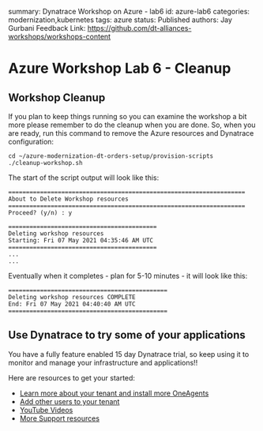 summary: Dynatrace Workshop on Azure - lab6
id: azure-lab6
categories: modernization,kubernetes
tags: azure
status: Published
authors: Jay Gurbani
Feedback Link: https://github.com/dt-alliances-workshops/workshops-content

# Azure Workshop Lab 6 - Cleanup

## Workshop Cleanup

If you plan to keep things running so you can examine the workshop a bit more please remember to do the cleanup when you are done. So, when you are ready, run this command to remove the Azure resources and Dynatrace configuration:

```
cd ~/azure-modernization-dt-orders-setup/provision-scripts
./cleanup-workshop.sh
```

The start of the script output will look like this:

```
===================================================================
About to Delete Workshop resources
===================================================================
Proceed? (y/n) : y

==========================================
Deleting workshop resources
Starting: Fri 07 May 2021 04:35:46 AM UTC
==========================================
...
...
```

Eventually when it completes - plan for 5-10 minutes - it will look like this:

```
=============================================
Deleting workshop resources COMPLETE
End: Fri 07 May 2021 04:40:40 AM UTC
=============================================
```

## Use Dynatrace to try some of your applications

You have a fully feature enabled 15 day Dynatrace trial, so keep using it to monitor and manage your infrastructure and applications!!

Here are resources to get your started:

* [Learn more about your tenant and install more OneAgents](https://www.dynatrace.com/support/help/get-started/get-started-with-dynatrace-saas/)
* [Add other users to your tenant](https://www.dynatrace.com/support/help/how-to-use-dynatrace/user-management-and-sso/manage-groups-and-permissions/)
* [YouTube Videos](https://www.youtube.com/channel/UCcYJ-5q_AfmjQ4XTjTS0o3g)
* [More Support resources](https://www.dynatrace.com/services-support/#support-resources-section)
